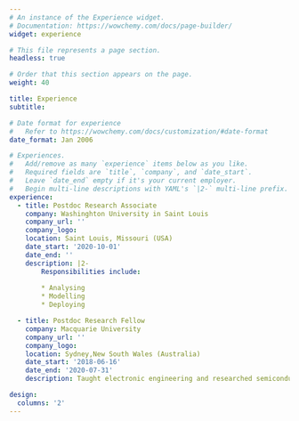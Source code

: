 ```yaml
---
# An instance of the Experience widget.
# Documentation: https://wowchemy.com/docs/page-builder/
widget: experience

# This file represents a page section.
headless: true

# Order that this section appears on the page.
weight: 40

title: Experience
subtitle:

# Date format for experience
#   Refer to https://wowchemy.com/docs/customization/#date-format
date_format: Jan 2006

# Experiences.
#   Add/remove as many `experience` items below as you like.
#   Required fields are `title`, `company`, and `date_start`.
#   Leave `date_end` empty if it's your current employer.
#   Begin multi-line descriptions with YAML's `|2-` multi-line prefix.
experience:
  - title: Postdoc Research Associate
    company: Washinghton University in Saint Louis
    company_url: ''
    company_logo: 
    location: Saint Louis, Missouri (USA)
    date_start: '2020-10-01'
    date_end: ''
    description: |2-
        Responsibilities include:
        
        * Analysing
        * Modelling
        * Deploying

  - title: Postdoc Research Fellow
    company: Macquarie University
    company_url: ''
    company_logo: 
    location: Sydney,New South Wales (Australia)
    date_start: '2018-06-16'
    date_end: '2020-07-31'
    description: Taught electronic engineering and researched semiconductor physics.

design:
  columns: '2'
---
```

